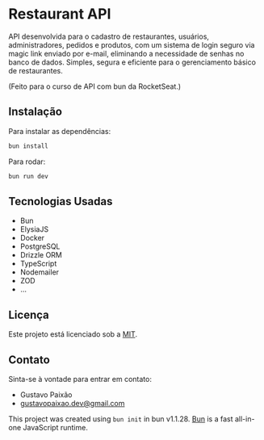 # Restaurant API

API desenvolvida para o cadastro de restaurantes, usuários, administradores, pedidos e produtos, com um sistema de login seguro via magic link enviado por e-mail, eliminando a necessidade de senhas no banco de dados. Simples, segura e eficiente para o gerenciamento básico de restaurantes.

(Feito para o curso de API com bun da RocketSeat.)

## Instalação

Para instalar as dependências:

```bash
bun install
```

Para rodar:

```bash
bun run dev
```
## Tecnologias Usadas

- Bun
- ElysiaJS
- Docker
- PostgreSQL
- Drizzle ORM
- TypeScript
- Nodemailer
- ZOD
- ...
  
## Licença

Este projeto está licenciado sob a [MIT](https://github.com/Guh-paixao/Portifolio/blob/master/LICENSE).

## Contato

Sinta-se à vontade para entrar em contato:

- Gustavo Paixão
- gustavopaixao.dev@gmail.com
  
This project was created using `bun init` in bun v1.1.28. [Bun](https://bun.sh) is a fast all-in-one JavaScript runtime.
